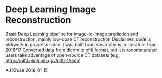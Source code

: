 # Deep Learning Image Reconstruction
Basic Deep Learning pipeline for image-to-image prediction and reconstruction, mainly low-dose CT reconstruction
Disclaimer: code is old/work in progress since it was built from descriptions in literature from 2016/17
Converted data from dicom to nifti format, but it is recommended users take advantage of open-source CT datasets (e.g. https://nifti.nimh.nih.gov/nifti-1/data)

AJ Kruse
2018_01_15
